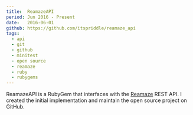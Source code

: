 ```yaml
---
title:  ReamazeAPI
period: Jun 2016 - Present
date:   2016-06-01
github: https://github.com/itspriddle/reamaze_api
tags:
  - api
  - git
  - github
  - minitest
  - open source
  - reamaze
  - ruby
  - rubygems
---
```


ReamazeAPI is a RubyGem that interfaces with the [Reamaze][] REST API. I
created the initial implementation and maintain the open source project on
GitHub.

[Reamaze]: https://www.reamaze.com/
